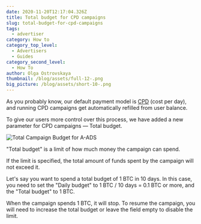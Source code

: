 ```yaml
---
date: 2020-11-20T12:17:04.326Z
title: Total budget for CPD campaigns
slug: total-budget-for-cpd-campaigns
tags:
  - advertiser
category: How to
category_top_level:
  - Advertisers
  - Guides
category_second_level:
  - How To
author: Olga Ostrovskaya
thumbnail: /blog/assets/full-12-.png
big_picture: /blog/assets/short-10-.png
---
```

As you probably know, our default payment model is [CPD](https://a-ads.com/blog/2020-07-01-campaign-types/) (cost per day), and running CPD campaigns get automatically refilled from user balance.

To give our users more control over this process, we have added a new parameter for CPD campaigns — Total budget.

![](/blog/assets/total_budget.png "Total Campaign Budget for A-ADS")

"Total budget" is a limit of how much money the campaign can spend.

If the limit is specified, the total amount of funds spent by the campaign will not exceed it.

Let's say you want to spend a total budget of 1 BTC in 10 days. In this case, you need to set the "Daily budget" to 1 BTC / 10 days = 0.1 BTC or more, and the "Total budget" to 1 BTC.

When the campaign spends 1 BTC, it will stop. To resume the campaign, you will need to increase the total budget or leave the field empty to disable the limit.
